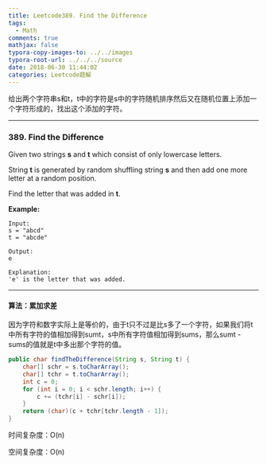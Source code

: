 ```yaml
---
title: Leetcode389. Find the Difference
tags:
  - Math
comments: true
mathjax: false
typora-copy-images-to: ../../images
typora-root-url: ../../../source
date: 2018-06-30 11:44:02
categories: Leetcode题解
---
```


给出两个字符串s和t，t中的字符是s中的字符随机排序然后又在随机位置上添加一个字符形成的，找出这个添加的字符。

<!-- more -->

---

### 389. Find the Difference

Given two strings **s** and **t** which consist of only lowercase letters.

String **t** is generated by random shuffling string **s** and then add one more letter at a random position.

Find the letter that was added in **t**.

**Example:**

```
Input:
s = "abcd"
t = "abcde"

Output:
e

Explanation:
'e' is the letter that was added.
```

---

#### 算法：累加求差

因为字符和数字实际上是等价的，由于t只不过是比s多了一个字符，如果我们将t中所有字符的值相加得到sumt，s中所有字符值相加得到sums，那么sumt - sums的值就是t中多出那个字符的值。

```java
public char findTheDifference(String s, String t) {
    char[] schr = s.toCharArray();
    char[] tchr = t.toCharArray();
    int c = 0;
    for (int i = 0; i < schr.length; i++) {
        c += (tchr[i] - schr[i]);
    }
    return (char)(c + tchr[tchr.length - 1]);
}
```

时间复杂度：O(n)

空间复杂度：O(n)